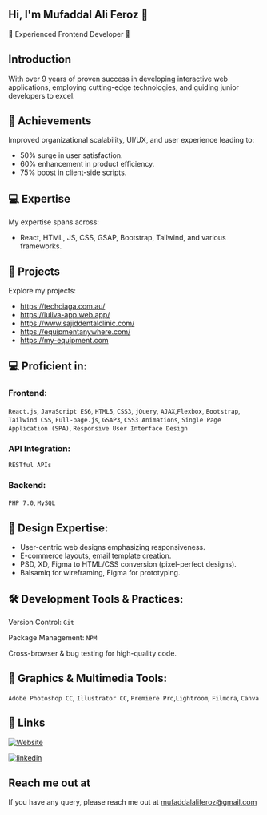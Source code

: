 ## Hi, I'm Mufaddal Ali Feroz 👋

🌟 Experienced Frontend Developer 🌟

## Introduction
With over 9 years of proven success in developing interactive web applications, employing cutting-edge technologies, and guiding junior developers to excel.

## 🚀 Achievements
Improved organizational scalability, UI/UX, and user experience leading to:
- 50% surge in user satisfaction.
- 60% enhancement in product efficiency.
- 75% boost in client-side scripts.

## 💻 Expertise
My expertise spans across:

- React, HTML, JS, CSS, GSAP, Bootstrap, Tailwind, and various frameworks.

## 🔗 Projects
Explore my projects:

- https://techciaga.com.au/
- https://luliva-app.web.app/
- https://www.sajiddentalclinic.com/
- https://equipmentanywhere.com/
- https://my-equipment.com


## 💻 Proficient in:
### Frontend:
```React.js```, ```JavaScript ES6```, ```HTML5```, ```CSS3```, ```jQuery```, ```AJAX```,```Flexbox```, ```Bootstrap```, ```Tailwind CSS```, ```Full-page.js```, ```GSAP3```, ```CSS3 Animations```, ```Single Page Application (SPA)```, ```Responsive User Interface Design```

### API Integration: 

```RESTful APIs```

### Backend: 
```PHP 7.0```, ```MySQL```

## 🎨 Design Expertise:
- User-centric web designs emphasizing responsiveness.
- E-commerce layouts, email template creation.
- PSD, XD, Figma to HTML/CSS conversion (pixel-perfect designs).
- Balsamiq for wireframing, Figma for prototyping.

## 🛠️ Development Tools & Practices:
Version Control: ```Git```

Package Management: ```NPM```

Cross-browser & bug testing for high-quality code.

## 🎥 Graphics & Multimedia Tools:
```Adobe Photoshop CC```, ```Illustrator CC```, ```Premiere Pro```,```Lightroom```, ```Filmora```, ```Canva```
## 🔗 Links
[![Website](https://img.shields.io/badge/Website-000?style=for-the-badge&logo=ko-fi&logoColor=white)](https://mufaddalaliresume.web.app/)

[![linkedin](https://img.shields.io/badge/linkedin-0A66C2?style=for-the-badge&logo=linkedin&logoColor=white)](https://www.linkedin.com/in/mufaddalaliferoz/)

## Reach me out at

If you have any query, please reach me out at mufaddalaliferoz@gmail.com

